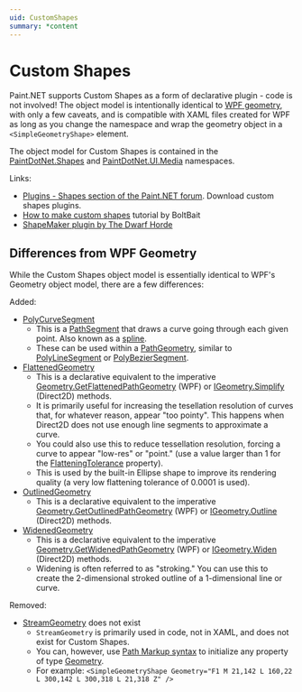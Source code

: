 ```yaml
---
uid: CustomShapes
summary: *content
---
```

# Custom Shapes

Paint.NET supports Custom Shapes as a form of declarative plugin - code is not involved! The object model is intentionally identical to [WPF geometry](xref:System.Windows.Media.Geometry), with only a few caveats, and is compatible with XAML files created for WPF as long as you change the namespace and wrap the geometry object in a `<SimpleGeometryShape>` element.

The object model for Custom Shapes is contained in the [PaintDotNet.Shapes](xref:PaintDotNet.Shapes) and [PaintDotNet.UI.Media](xref:PaintDotNet.UI.Media) namespaces.

Links:
- [Plugins - Shapes section of the Paint.NET forum](https://forums.getpaint.net/forum/48-shapes/). Download custom shapes plugins.
- [How to make custom shapes](https://forums.getpaint.net/topic/32101-how-to-make-custom-shapes-for-paintnet-406/) tutorial by BoltBait
- [ShapeMaker plugin by The Dwarf Horde](https://forums.getpaint.net/topic/110677-shapemaker-by-the-dwarf-horde-v1704-may-21-2022/)

## Differences from WPF Geometry
While the Custom Shapes object model is essentially identical to WPF's Geometry object model, there are a few differences:

Added:
- [PolyCurveSegment](xref:PaintDotNet.UI.Media.PolyCurveSegment)
  - This is a [PathSegment](xref:PaintDotNet.UI.Media.PathSegment) that draws a curve going through each given point. Also known as a [spline](https://en.wikipedia.org/wiki/Spline_(mathematics)).
  - These can be used within a [PathGeometry](xref:PaintDotNet.UI.Media.PathGeometry), similar to [PolyLineSegment](xref:PaintDotNet.UI.Media.PolyLineSegment) or [PolyBezierSegment](xref:PaintDotNet.UI.Media.PolyBezierSegment).
- [FlattenedGeometry](xref:PaintDotNet.UI.Media.FlattenedGeometry)
  - This is a declarative equivalent to the imperative [Geometry.GetFlattenedPathGeometry](https://learn.microsoft.com/en-us/dotnet/api/system.windows.media.geometry.getflattenedpathgeometry) (WPF) or [IGeometry.Simplify](xref:PaintDotNet.Direct2D1.IGeometry.Simplify*) (Direct2D) methods.
  - It is primarily useful for increasing the tesellation resolution of curves that, for whatever reason, appear "too pointy". This happens when Direct2D does not use enough line segments to approximate a curve.
  - You could also use this to reduce tessellation resolution, forcing a curve to appear "low-res" or "point." (use a value larger than 1 for the [FlatteningTolerance](xref:PaintDotNet.UI.Media.FlattenedGeometry.FlatteningTolerance) property).
  - This is used by the built-in Ellipse shape to improve its rendering quality (a very low flattening tolerance of 0.0001 is used).
- [OutlinedGeometry](xref:PaintDotNet.UI.Media.OutlinedGeometry)
  - This is a declarative equivalent to the imperative [Geometry.GetOutlinedPathGeometry](https://learn.microsoft.com/en-us/dotnet/api/system.windows.media.geometry.getoutlinedpathgeometry) (WPF) or [IGeometry.Outline](xref:PaintDotNet.Direct2D1.IGeometry.Outline*) (Direct2D) methods.
- [WidenedGeometry](xref:PaintDotNet.UI.Media.WidenedGeometry)
  - This is a declarative equivalent to the imperative [Geometry.GetWidenedPathGeometry](https://learn.microsoft.com/en-us/dotnet/api/system.windows.media.geometry.getwidenedpathgeometry) (WPF) or [IGeometry.Widen](xref:PaintDotNet.Direct2D1.IGeometry.Widen*) (Direct2D) methods.
  - Widening is often referred to as "stroking." You can use this to create the 2-dimensional stroked outline of a 1-dimensional line or curve.
  
Removed:
- [StreamGeometry](https://learn.microsoft.com/en-us/dotnet/api/system.windows.media.streamgeometry) does not exist
  - `StreamGeometry` is primarily used in code, not in XAML, and does not exist for Custom Shapes.
  - You can, however, use [Path Markup syntax](https://learn.microsoft.com/en-us/dotnet/desktop/wpf/graphics-multimedia/path-markup-syntax) to initialize any property of type [Geometry](xref:PaintDotNet.UI.Media.Geometry).
  - For example: `<SimpleGeometryShape Geometry="F1 M 21,142 L 160,22 L 300,142 L 300,318 L 21,318 Z" />`
